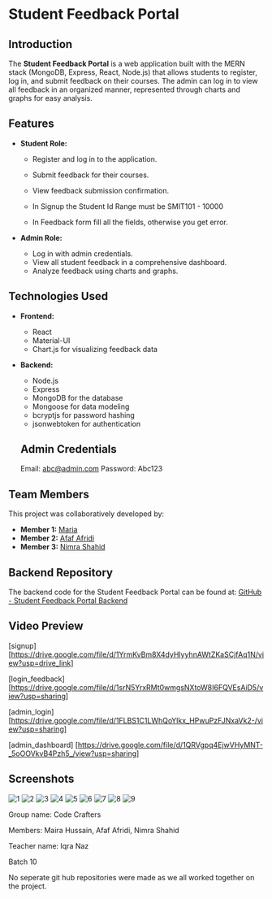 # Student Feedback Portal

## Introduction
The **Student Feedback Portal** is a web application built with the MERN stack (MongoDB, Express, React, Node.js) that allows students to register, log in, and submit feedback on their courses. The admin can log in to view all feedback in an organized manner, represented through charts and graphs for easy analysis.

## Features
- **Student Role:**
  - Register and log in to the application.
  - Submit feedback for their courses.
  - View feedback submission confirmation.
 
  - In Signup the Student Id Range must be SMIT101 - 10000
  - In Feedback form fill all the fields, otherwise you get error.

- **Admin Role:**
  - Log in with admin credentials.
  - View all student feedback in a comprehensive dashboard.
  - Analyze feedback using charts and graphs.

## Technologies Used
- **Frontend:**
  - React
  - Material-UI
  - Chart.js for visualizing feedback data

- **Backend:**
  - Node.js
  - Express
  - MongoDB for the database
  - Mongoose for data modeling
  - bcryptjs for password hashing
  - jsonwebtoken for authentication

   ## Admin Credentials 
    Email: abc@admin.com
    Password: Abc123

## Team Members

This project was collaboratively developed by:
- **Member 1:** [Maria](https://github.com/mariahussain9098) 
- **Member 2:** [Afaf Afridi](https://github.com/AfafAfridi) 
- **Member 3:** [Nimra Shahid](https://github.com/nimrashahid157) 


## Backend Repository
The backend code for the Student Feedback Portal can be found at: [GitHub - Student Feedback Portal Backend](https://github.com/mariahussain9098/feedback-form-backend)


## Video Preview

[signup]              [https://drive.google.com/file/d/1YrmKvBm8X4dyHlyyhnAWtZKaSCjfAq1N/view?usp=drive_link]

[login_feedback]      [https://drive.google.com/file/d/1srN5YrxRMt0wmgsNXtoW8I6FQVEsAiD5/view?usp=sharing]

[admin_login]         [https://drive.google.com/file/d/1FLBS1C1LWhQoYlkx_HPwuPzFJNxaVk2-/view?usp=sharing]

[admin_dashboard]     [https://drive.google.com/file/d/1QRVgpq4EjwVHyMNT-_5oOOVkvB4Pzh5_/view?usp=sharing]




## Screenshots

![1](screenshots/1.PNG)
![2](screenshots/2.PNG)
![3](screenshots/3.PNG)
![4](screenshots/4.PNG)
![5](screenshots/5.PNG)
![6](screenshots/6.PNG)
![7](screenshots/7.PNG)
![8](screenshots/8.PNG)
![9](screenshots/9.PNG)


Group name:
Code Crafters

Members:
Maira Hussain, Afaf Afridi, Nimra Shahid

Teacher name:
Iqra Naz

Batch 10

No seperate git hub repositories were made as we all worked together on the project.

